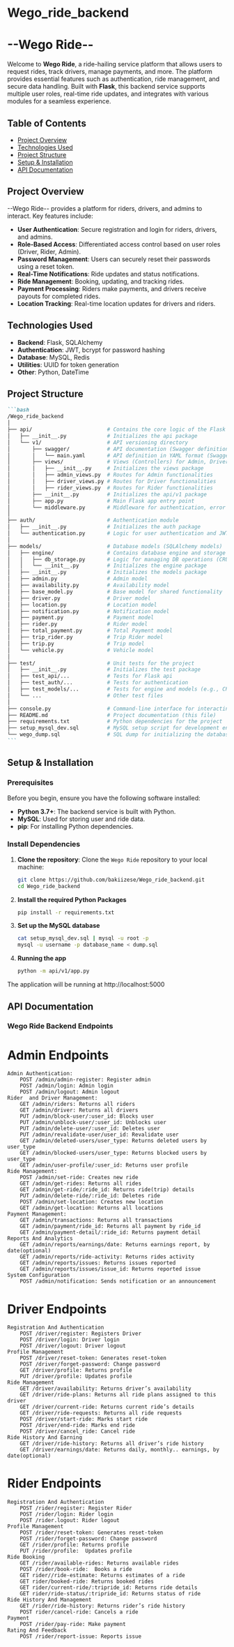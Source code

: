 # Wego_ride_backend
# --Wego Ride--

Welcome to **Wego Ride**, a ride-hailing service platform that allows users to request rides, track drivers, manage payments, and more. The platform provides essential features such as authentication, ride management, and secure data handling. Built with **Flask**, this backend service supports multiple user roles, real-time ride updates, and integrates with various modules for a seamless experience.

## Table of Contents

- [Project Overview](#project-overview)
- [Technologies Used](#technologies-used)
- [Project Structure](#project-structure)
- [Setup & Installation](#setup-installation)
- [API Documentation](#api-documentation)

## Project Overview

--Wego Ride-- provides a platform for riders, drivers, and admins to interact. Key features include:

- **User Authentication**: Secure registration and login for riders, drivers, and admins.
- **Role-Based Access**: Differentiated access control based on user roles (Driver, Rider, Admin).
- **Password Management**: Users can securely reset their passwords using a reset token.
- **Real-Time Notifications**: Ride updates and status notifications.
- **Ride Management**: Booking, updating, and tracking rides.
- **Payment Processing**: Riders make payments, and drivers receive payouts for completed rides.
- **Location Tracking**: Real-time location updates for drivers and riders.

## Technologies Used

- **Backend**: Flask, SQLAlchemy
- **Authentication**: JWT, bcrypt for password hashing
- **Database**: MySQL, Redis
- **Utilities**: UUID for token generation
- **Other**: Python, DateTime

## Project Structure
   ````markdown
   ```bash
   /Wego_ride_backend
   │
   ├── api/                        # Contains the core logic of the Flask API
   │   ├── __init__.py             # Initializes the api package
   │   └── v1/                     # API versioning directory
   │       ├── swagger/            # API documentation (Swagger definition)
   │       │   └── main.yaml       # API definition in YAML format (Swagger)
   │       ├── views/              # Views (Controllers) for Admin, Driver, and Rider
   │       │   ├── __init__.py     # Initializes the views package
   │       │   ├── admin_views.py  # Routes for Admin functionalities
   │       │   ├── driver_views.py # Routes for Driver functionalities
   │       │   ├── rider_views.py  # Routes for Rider functionalities
   │       ├── __init__.py         # Initializes the api/v1 package
   │       ├── app.py              # Main Flask app entry point
   │       └── middleware.py       # Middleware for authentication, error handling
   │
   ├── auth/                       # Authentication module
   │   ├── __init__.py             # Initializes the auth package
   │   └── authentication.py       # Logic for user authentication and JWT handling
   │
   ├── models/                     # Database models (SQLAlchemy models)
   │   ├── engine/                 # Contains database engine and storage logic
   │   │   ├── db_storage.py       # Logic for managing DB operations (CRUD)
   │   │   └── __init__.py         # Initializes the engine package
   │   ├── __init__.py             # Initializes the models package
   │   ├── admin.py                # Admin model
   │   ├── availability.py         # Availability model
   │   ├── base_model.py           # Base model for shared functionality
   │   ├── driver.py               # Driver model
   │   ├── location.py             # Location model
   │   ├── notification.py         # Notification model
   │   ├── payment.py              # Payment model
   │   ├── rider.py                # Rider model
   │   ├── total_payment.py        # Total Payment model
   │   ├── trip_rider.py           # Trip Rider model
   │   ├── trip.py                 # Trip model
   │   └── vehicle.py              # Vehicle model
   │
   ├── test/                       # Unit tests for the project
   │   ├── __init__.py             # Initializes the test package
   │   ├── test_api/...            # Tests for Flask api
   │   ├── test_auth/...           # Tests for authentication
   │   ├── test_models/...         # Tests for engine and models (e.g., CRUD operations)
   │   └── ...                     # Other test files
   │
   ├── console.py                  # Command-line interface for interacting with the app
   ├── README.md                   # Project documentation (this file)
   ├── requirements.txt            # Python dependencies for the project
   ├── setup_mysql_dev.sql         # MySQL setup script for development environment
   └── wego_dump.sql               # SQL dump for initializing the database
   ```
   ````


## Setup & Installation

### Prerequisites

Before you begin, ensure you have the following software installed:

- **Python 3.7+**: The backend service is built with Python.
- **MySQL**: Used for storing user and ride data.
- **pip**: For installing Python dependencies.

### Install Dependencies

1. **Clone the repository**:
   Clone the `Wego Ride` repository to your local machine:

   ```bash
   git clone https://github.com/bakiizese/Wego_ride_backend.git
   cd Wego_ride_backend

2. **Install the required  Python Packages**
   ```bash
   pip install -r requirements.txt

3. **Set up the MySQL database**
   ```bash
   cat setup_mysql_dev.sql | mysql -u root -p 
   mysql -u username -p database_name < dump.sql

4. **Running the app**
   ```bash
   python -m api/v1/app.py

The application will be running at http://localhost:5000


## API Documentation

### Wego Ride Backend Endpoints

# Admin Endpoints
    Admin Authentication:
        POST /admin/admin-register: Register admin
        POST /admin/login: Admin login
        POST /admin/logout: Admin logout
    Rider  and Driver Management:
        GET /admin/riders: Returns all riders
        GET /admin/driver: Returns all drivers
        PUT /admin/block-user/:user_id: Blocks user
        PUT /admin/unblock-user/:user_id: Unblocks user
        PUT /admin/delete-user/:user_id: Deletes user
        PUT /admin/revalidate-user/user_id: Revalidate user
        GET /admin/deleted-users/user_type: Returns deleted users by user_type
        GET /admin/blocked-users/user_type: Returns blocked users by user_type
        GET /admin/user-profile/:user_id: Returns user profile
    Ride Management:
        POST /admin/set-ride: Creates new ride
        GET /admin/get-rides: Returns all rides
        GET /admin/get-ride/:ride_id: Returns ride(trip) details 
        PUT /admin/delete-ride/:ride_id: Deletes ride
        POST /admin/set-location: Creates new location
        GET /admin/get-location: Returns all locations
    Payment Management:
        GET /admin/transactions: Returns all transactions
        GET /admin/payment/ride_id: Returns all payment by ride_id
        GET /admin/payment-detail/:ride_id: Returns payment detail
    Reports And Analytics
        GET /admin/reports/earnings/date: Returns earnings report, by date(optional)
        GET /admin/reports/ride-activity: Returns rides activity
        GET /admin/reports/issues: Returns issues reported
        GET /admin/reports/issues/issue_id: Returns reported issue
    System Configuration
        POST /admin/notification: Sends notification or an announcement 

# Driver Endpoints
    Registration And Authentication
        POST /driver/register: Registers Driver
        POST /driver/login: Driver login
        POST /driver/logout: Driver logout
    Profile Management
        POST /driver/reset-token: Generates reset-token
        POST /driver/forget-password: Change password
        GET /driver/profile: Returns profile
        PUT /driver/profile: Updates profile
    Ride Management
        GET /driver/availability: Returns driver’s availability
        GET /driver/ride-plans: Returns all ride plans assigned to this driver
        GET /driver/current-ride: Returns current ride’s details
        GET /driver/ride-requests: Returns all ride requests
        POST /driver/start-ride: Marks start ride
        POST /driver/end-ride: Marks end ride
        POST /driver/cancel_ride: Cancel ride
    Ride History And Earning
        GET /driver/ride-history: Returns all driver’s ride history
        GET /driver/earnings/date: Returns daily, monthly.. earnings, by date(optional)

# Rider Endpoints
    Registration And Authentication
        POST /rider/register: Register Rider
        POST /rider/login: Rider login
        POST /rider.logout: Rider logout
    Profile Management
        POST /rider/reset-token: Generates reset-token
        POST /rider/forget-password: Change password
        GET /rider/profile: Returns profile
        PUT /rider/profile:  Updates profile
    Ride Booking
        GET /rider/available-rides: Returns available rides
        POST /rider/book-ride:  Books a ride
        GET rider//ride-estimate: Returns estimates of a ride
        GET rider/booked-ride: Returns booked rides
        GET rider/current-ride/:tripride_id: Returns ride details
        GET rider/ride-status/:tripride_id: Returns status of ride
    Ride History And Management
        GET /rider/ride-history: Returns rider’s ride history
        POST rider/cancel-ride: Cancels a ride
    Payment
        POST /rider/pay-ride: Make payment
    Rating And Feedback
        POST /rider/report-issue: Reports issue
